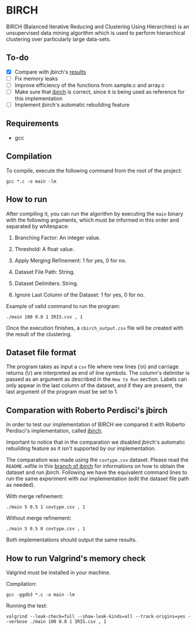 # BIRCH

BIRCH (Balanced Iterative Reducing and Clustering Using Hierarchies) is an unsupervised data mining algorithm which is used to perform hierarchical clustering over particularly large data-sets.

## To-do
- [x] Compare with jbirch's [results](https://github.com/douglas444/jbirch/tree/reference-results)
- [ ] Fix memory leaks
- [ ] Improve efficiency of the functions from sample.c and array.c
- [ ] Make sure that [jbirch](https://github.com/perdisci/jbirch) is correct, since it is being used as reference for this implementation
- [ ] Implement jbirch's automatic rebuilding feature

## Requirements
* gcc

## Compilation

To compile, execute the following command from the root of the project:

```
gcc *.c -o main -lm
```

## How to run

After compiling it, you can run the algorithm by executing the `main` binary with the following arguments, which must be informed in this order and separated by whitespace:

1. Branching Factor: An integer value.

2. Threshold: A float value.

3. Apply Merging Refinement: 1 for yes, 0 for no.

4. Dataset File Path: String.

5. Dataset Delimiters: String.

6. Ignore Last Column of the Dataset: 1 for yes, 0 for no.

Example of valid command to run the program:

```
./main 100 0.8 1 IRIS.csv , 1
```
Once the execution finishes, a `cbirch_output.csv` file will be created with the result of the clustering.

## Dataset file format

The program takes as input a `csv` file where new lines (\n) and carriage returns (\r) are interpreted as end of line symbols. The column's delimiter is passed as an argument as described in the `How to Run` section.
Labels can only appear in the last column of the dataset, and if they are present, the last argument of the program must be set to 1.

## Comparation with Roberto Perdisci's jbirch

In order to test our implementation of BIRCH we compared it with Roberto Perdisci's implementation, called [jbirch](https://github.com/perdisci/jbirch).

Important to notice that in the comparation we disabled jbirch's automatic rebuilding feature as it isn't supported by our implementation.

The comparation was made using the `covtype.csv` dataset. Please read the `README.md`file in this [branch of jbirch](https://github.com/douglas444/jbirch/tree/reference-results) for informations on how to obtain the dataset and run jbirch. Following we have the equivalent command lines to run the same experiment with our implementation (edit the dataset file path as needed).

With merge refinement:
```
./main 5 0.5 1 covtype.csv , 1
```

Without merge refinement:
```
./main 5 0.5 0 covtype.csv , 1
```

Both implementations should output the same results.

## How to run Valgrind's memory check

Valgrind must be installed in your machine.

Compilation:
```
gcc -ggdb3 *.c -o main -lm
```
Running the test:
```
valgrind --leak-check=full --show-leak-kinds=all --track-origins=yes --verbose ./main 100 0.8 1 IRIS.csv , 1
```

